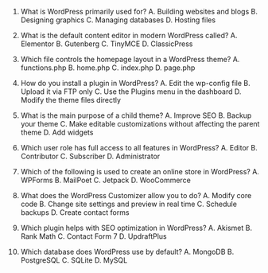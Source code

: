 1. What is WordPress primarily used for?
   A. Building websites and blogs
   B. Designing graphics
   C. Managing databases
   D. Hosting files

1. What is the default content editor in modern WordPress called?
A. Elementor
 B. Gutenberg
 C. TinyMCE
 D. ClassicPress

1. Which file controls the homepage layout in a WordPress theme?
A. functions.php
 B. home.php
 C. index.php
 D. page.php

1. How do you install a plugin in WordPress?
A. Edit the wp-config file
 B. Upload it via FTP only
 C. Use the Plugins menu in the dashboard
 D. Modify the theme files directly

1. What is the main purpose of a child theme?
A. Improve SEO
 B. Backup your theme
 C. Make editable customizations without affecting the parent theme
 D. Add widgets

1. Which user role has full access to all features in WordPress?
A. Editor
 B. Contributor
 C. Subscriber
 D. Administrator

1. Which of the following is used to create an online store in WordPress?
A. WPForms
 B. MailPoet
 C. Jetpack
 D. WooCommerce

1. What does the WordPress Customizer allow you to do?
A. Modify core code
 B. Change site settings and preview in real time
 C. Schedule backups
 D. Create contact forms

1. Which plugin helps with SEO optimization in WordPress?
A. Akismet
 B. Rank Math
 C. Contact Form 7
 D. UpdraftPlus
 
1.  Which database does WordPress use by default?
    A. MongoDB
    B. PostgreSQL
    C. SQLite
    D. MySQL
